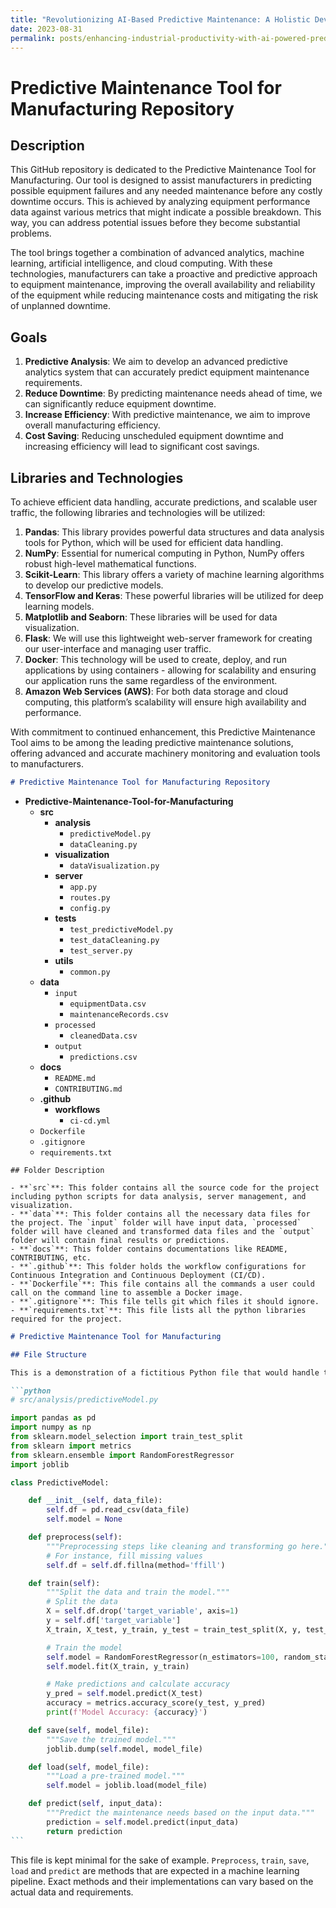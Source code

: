 ```yaml
---
title: "Revolutionizing AI-Based Predictive Maintenance: A Holistic Development Plan for Fabricating and Scaling a High-Performance Data-Driven Tool in Manufacturing"
date: 2023-08-31
permalink: posts/enhancing-industrial-productivity-with-ai-powered-predictive-maintenance-in-manufacturing
---
```


# Predictive Maintenance Tool for Manufacturing Repository

## Description

This GitHub repository is dedicated to the Predictive Maintenance Tool for Manufacturing. Our tool is designed to assist manufacturers in predicting possible equipment failures and any needed maintenance before any costly downtime occurs. This is achieved by analyzing equipment performance data against various metrics that might indicate a possible breakdown. This way, you can address potential issues before they become substantial problems.

The tool brings together a combination of advanced analytics, machine learning, artificial intelligence, and cloud computing. With these technologies, manufacturers can take a proactive and predictive approach to equipment maintenance, improving the overall availability and reliability of the equipment while reducing maintenance costs and mitigating the risk of unplanned downtime.

## Goals

1. **Predictive Analysis**: We aim to develop an advanced predictive analytics system that can accurately predict equipment maintenance requirements.
2. **Reduce Downtime**: By predicting maintenance needs ahead of time, we can significantly reduce equipment downtime.
3. **Increase Efficiency**: With predictive maintenance, we aim to improve overall manufacturing efficiency.
4. **Cost Saving**: Reducing unscheduled equipment downtime and increasing efficiency will lead to significant cost savings.

## Libraries and Technologies

To achieve efficient data handling, accurate predictions, and scalable user traffic, the following libraries and technologies will be utilized:

1. **Pandas**: This library provides powerful data structures and data analysis tools for Python, which will be used for efficient data handling.
2. **NumPy**: Essential for numerical computing in Python, NumPy offers robust high-level mathematical functions.
3. **Scikit-Learn**: This library offers a variety of machine learning algorithms to develop our predictive models.
4. **TensorFlow and Keras**: These powerful libraries will be utilized for deep learning models.
5. **Matplotlib and Seaborn**: These libraries will be used for data visualization.
6. **Flask**: We will use this lightweight web-server framework for creating our user-interface and managing user traffic.
7. **Docker**: This technology will be used to create, deploy, and run applications by using containers - allowing for scalability and ensuring our application runs the same regardless of the environment.
8. **Amazon Web Services (AWS)**: For both data storage and cloud computing, this platform’s scalability will ensure high availability and performance.

With commitment to continued enhancement, this Predictive Maintenance Tool aims to be among the leading predictive maintenance solutions, offering advanced and accurate machinery monitoring and evaluation tools to manufacturers.

```markdown
# Predictive Maintenance Tool for Manufacturing Repository
```

- **Predictive-Maintenance-Tool-for-Manufacturing**
  - **src**
    - **analysis**
      - `predictiveModel.py`
      - `dataCleaning.py`
    - **visualization**
      - `dataVisualization.py`
    - **server**
      - `app.py`
      - `routes.py`
      - `config.py`
    - **tests**
      - `test_predictiveModel.py`
      - `test_dataCleaning.py`
      - `test_server.py`
    - **utils**
      - `common.py`
  - **data**
    - `input`
      - `equipmentData.csv`
      - `maintenanceRecords.csv`
    - `processed`
      - `cleanedData.csv`
    - `output`
      - `predictions.csv`
  - **docs**
    - `README.md`
    - `CONTRIBUTING.md`
  - **.github**
    - **workflows**
      - `ci-cd.yml`
  - `Dockerfile`
  - `.gitignore`
  - `requirements.txt`

```
## Folder Description

- **`src`**: This folder contains all the source code for the project including python scripts for data analysis, server management, and visualization.
- **`data`**: This folder contains all the necessary data files for the project. The `input` folder will have input data, `processed` folder will have cleaned and transformed data files and the `output` folder will contain final results or predictions.
- **`docs`**: This folder contains documentations like README, CONTRIBUTING, etc.
- **`.github`**: This folder holds the workflow configurations for Continuous Integration and Continuous Deployment (CI/CD).
- **`Dockerfile`**: This file contains all the commands a user could call on the command line to assemble a Docker image.
- **`.gitignore`**: This file tells git which files it should ignore.
- **`requirements.txt`**: This file lists all the python libraries required for the project.
```

````markdown
# Predictive Maintenance Tool for Manufacturing

## File Structure

This is a demonstration of a fictitious Python file that would handle the logic for the Predictive Maintenance Tool. The filename is `predictiveModel.py` under the folder `src/analysis`.

```python
# src/analysis/predictiveModel.py

import pandas as pd
import numpy as np
from sklearn.model_selection import train_test_split
from sklearn import metrics
from sklearn.ensemble import RandomForestRegressor
import joblib

class PredictiveModel:

    def __init__(self, data_file):
        self.df = pd.read_csv(data_file)
        self.model = None

    def preprocess(self):
        """Preprocessing steps like cleaning and transforming go here."""
        # For instance, fill missing values
        self.df = self.df.fillna(method='ffill')

    def train(self):
        """Split the data and train the model."""
        # Split the data
        X = self.df.drop('target_variable', axis=1)
        y = self.df['target_variable']
        X_train, X_test, y_train, y_test = train_test_split(X, y, test_size=0.3, random_state=42)

        # Train the model
        self.model = RandomForestRegressor(n_estimators=100, random_state=42)
        self.model.fit(X_train, y_train)

        # Make predictions and calculate accuracy
        y_pred = self.model.predict(X_test)
        accuracy = metrics.accuracy_score(y_test, y_pred)
        print(f'Model Accuracy: {accuracy}')

    def save(self, model_file):
        """Save the trained model."""
        joblib.dump(self.model, model_file)

    def load(self, model_file):
        """Load a pre-trained model."""
        self.model = joblib.load(model_file)

    def predict(self, input_data):
        """Predict the maintenance needs based on the input data."""
        prediction = self.model.predict(input_data)
        return prediction
```
````

This file is kept minimal for the sake of example. `Preprocess`, `train`, `save`, `load` and `predict` are methods that are expected in a machine learning pipeline. Exact methods and their implementations can vary based on the actual data and requirements.

```

```
